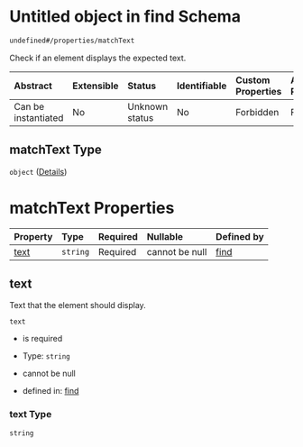 # Untitled object in find Schema

```txt
undefined#/properties/matchText
```

Check if an element displays the expected text.

| Abstract            | Extensible | Status         | Identifiable | Custom Properties | Additional Properties | Access Restrictions | Defined In                                                           |
| :------------------ | :--------- | :------------- | :----------- | :---------------- | :-------------------- | :------------------ | :------------------------------------------------------------------- |
| Can be instantiated | No         | Unknown status | No           | Forbidden         | Forbidden             | none                | [find\_v1.schema.json\*](find_v1.schema.json "open original schema") |

## matchText Type

`object` ([Details](find_v1-properties-matchtext.md))

# matchText Properties

| Property      | Type     | Required | Nullable       | Defined by                                                                                                |
| :------------ | :------- | :------- | :------------- | :-------------------------------------------------------------------------------------------------------- |
| [text](#text) | `string` | Required | cannot be null | [find](find_v1-properties-matchtext-properties-text.md "undefined#/properties/matchText/properties/text") |

## text

Text that the element should display.

`text`

*   is required

*   Type: `string`

*   cannot be null

*   defined in: [find](find_v1-properties-matchtext-properties-text.md "undefined#/properties/matchText/properties/text")

### text Type

`string`
